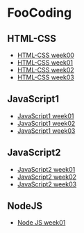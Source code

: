 <h1>FooCoding</h1>
<h2>HTML-CSS</h2>
<ul>
    <li><a href="https://iryna14548.github.io/FooCoding/HTML-CSS/week0">HTML-CSS week00</a></li>
    <li><a href="https://iryna14548.github.io/FooCoding/HTML-CSS/week1">HTML-CSS week01</a></li>
    <li><a href="https://iryna14548.github.io/FooCoding/HTML-CSS/week2">HTML-CSS week02</a></li>
    <li><a href="https://iryna14548.github.io/FooCoding/HTML-CSS/week3">HTML-CSS week03</a></li>
</ul>

<h2>JavaScript1</h2>
<ul>
    <li><a href="https://iryna14548.github.io/FooCoding/JavaScript1/week01">JavaScript1 week01</a></li>
    <li><a href="https://iryna14548.github.io/FooCoding/JavaScript1/week02">JavaScript1 week02</a></li>
    <li><a href="https://iryna14548.github.io/FooCoding/JavaScript1/week03">JavaScript1 week03</a></li>
</ul>

<h2>JavaScript2</h2>
<ul>
    <li><a href="https://iryna14548.github.io/FooCoding/JavaScript2/Week1">JavaScript2 week01</a></li>
    <li><a href="https://iryna14548.github.io/FooCoding/JavaScript2/Week2/homework">JavaScript2 week02</a></li>
    <li><a href="https://iryna14548.github.io/FooCoding/JavaScript2/Week3/homework">JavaScript2 week03</a></li>
</ul>
<h2>NodeJS</h2>
<ul>
    <li><a href="https://https://iryna14548.github.io/FooCoding/NodeJS/week01/">Node JS week01</a></li>
    
</ul>
